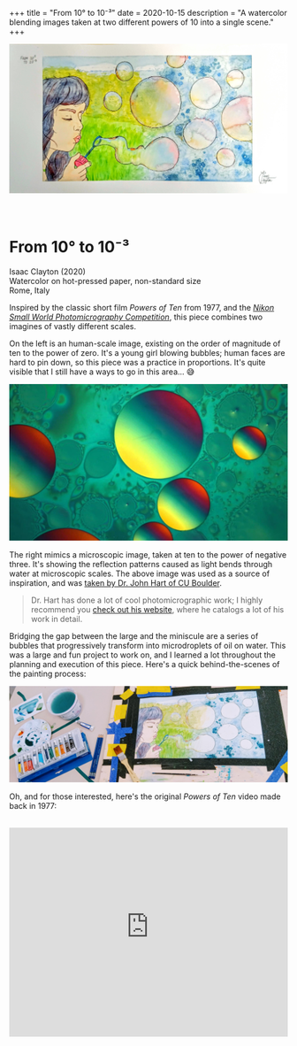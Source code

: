 +++
title = "From 10° to 10⁻³"
date = 2020-10-15
description = "A watercolor blending images taken at two different powers of 10 into a single scene."
+++

<div style="width: 100%; display: flex; align-items: center">
<img style="max-height: 100vh; max-width: 100%; margin: 0; margin-left: auto; margin-right: auto; padding: 0;" src="/content/ten.jpg">
</div>

<div class="narrow">
<div class="boxed">
<h1 class="title" style="margin-top: 2vh;">From 10° to 10⁻³</h1>

Isaac Clayton (2020)  
Watercolor on hot-pressed paper, non-standard size  
Rome, Italy

</div>

Inspired by the classic short film *Powers of Ten* from 1977, and the [*Nikon Small World Photomicrography Competition*](https://www.nikonsmallworld.com/), this piece combines two imagines of vastly different scales.

On the left is an human-scale image, existing on the order of magnitude of ten to the power of zero. It's a young girl blowing bubbles; human faces are hard to pin down, so this piece was a practice in proportions. It's quite visible that I still have a ways to go in this area... 😅

![Oil on water, creating beautiful refraction patterns](/content/oil.jpg)

The right mimics a microscopic image, taken at ten to the power of negative three. It's showing the reflection patterns caused as light bends through water at microscopic scales. The above image was used as a source of inspiration, and was [taken by Dr. John Hart of CU Boulder](https://www.nikonsmallworld.com/galleries/2014-small-world-in-motion-competition/oil-on-water).

> Dr. Hart has done a lot of cool photomicrographic work; I highly recommend you [check out his website](http://www.hart3d.com/pages/gallery-content/index.html), where he catalogs a lot of his work in detail.

Bridging the gap between the large and the miniscule are a series of bubbles that progressively transform into microdroplets of oil on water. This was a large and fun project to work on, and I learned a lot throughout the planning and execution of this piece. Here's a quick behind-the-scenes of the painting process:

![Work in progress painting on the right, watercolors, tape, and other materials on the left](/content/ten-wip.jpg)

Oh, and for those interested, here's the original *Powers of Ten* video made back in 1977:

<br>
<div style="position: relative; width: 100%; padding-top: 75%">
<iframe style="width: 100%; height: 100%; position: absolute; top: 0; left: 0; right: 0; left: 0;" src="https://www.youtube-nocookie.com/embed/0fKBhvDjuy0?start=13" title="YouTube video player" frameborder="0" allow="accelerometer; autoplay; clipboard-write; encrypted-media; gyroscope; picture-in-picture" allowfullscreen></iframe>
</div>

</div>
